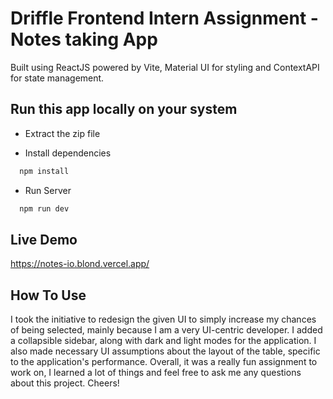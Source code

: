 # Driffle Frontend Intern Assignment - Notes taking App

Built using ReactJS powered by Vite, Material UI for styling and ContextAPI for state management.

## Run this app locally on your system

- Extract the zip file 

- Install dependencies

```sh
  npm install
```

- Run Server

```sh
  npm run dev
```

## Live Demo

https://notes-io.blond.vercel.app/


## How To Use

I took the initiative to redesign the given UI to simply increase my chances of being selected, mainly because I am a very UI-centric developer. I added a collapsible sidebar, along with dark and light modes for the application. I also made necessary UI assumptions about the layout of the table, specific to the application's performance. Overall, it was a really fun assignment to work on, I learned a lot of things and feel free to ask me any questions about this project. Cheers!
